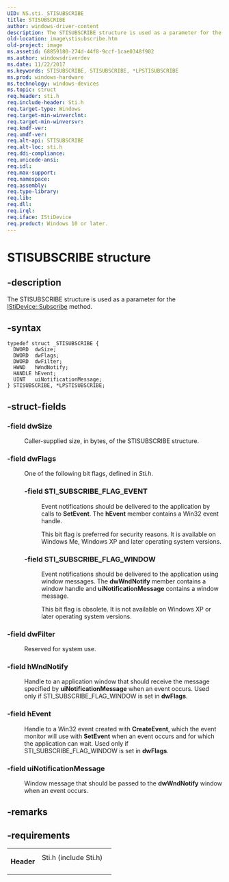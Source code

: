 ```yaml
---
UID: NS.sti._STISUBSCRIBE
title: STISUBSCRIBE
author: windows-driver-content
description: The STISUBSCRIBE structure is used as a parameter for the IStiDevice::Subscribe method.
old-location: image\stisubscribe.htm
old-project: image
ms.assetid: 68859180-274d-44f8-9ccf-1cae0348f902
ms.author: windowsdriverdev
ms.date: 11/22/2017
ms.keywords: STISUBSCRIBE, STISUBSCRIBE, *LPSTISUBSCRIBE
ms.prod: windows-hardware
ms.technology: windows-devices
ms.topic: struct
req.header: sti.h
req.include-header: Sti.h
req.target-type: Windows
req.target-min-winverclnt: 
req.target-min-winversvr: 
req.kmdf-ver: 
req.umdf-ver: 
req.alt-api: STISUBSCRIBE
req.alt-loc: sti.h
req.ddi-compliance: 
req.unicode-ansi: 
req.idl: 
req.max-support: 
req.namespace: 
req.assembly: 
req.type-library: 
req.lib: 
req.dll: 
req.irql: 
req.iface: IStiDevice
req.product: Windows 10 or later.
---
```


# STISUBSCRIBE structure



## -description
<p>The STISUBSCRIBE structure is used as a parameter for the <a href="image.istidevice_subscribe">IStiDevice::Subscribe</a> method.</p>


## -syntax

````
typedef struct _STISUBSCRIBE {
  DWORD  dwSize;
  DWORD  dwFlags;
  DWORD  dwFilter;
  HWND   hWndNotify;
  HANDLE hEvent;
  UINT   uiNotificationMessage;
} STISUBSCRIBE, *LPSTISUBSCRIBE;
````


## -struct-fields
<dl>

### -field <b>dwSize</b>

<dd>
<p>Caller-supplied size, in bytes, of the STISUBSCRIBE structure.</p>
</dd>

### -field <b>dwFlags</b>

<dd>
<p>One of the following bit flags, defined in <i>Sti.h</i>.</p>
<p></p>
<dl>

### -field <a id="STI_SUBSCRIBE_FLAG_EVENT"></a><a id="sti_subscribe_flag_event"></a>STI_SUBSCRIBE_FLAG_EVENT

<dd>
<p>Event notifications should be delivered to the application by calls to <b>SetEvent</b>. The <b>hEvent</b> member contains a Win32 event handle. </p>
<p>This bit flag is preferred for security reasons. It is available on Windows Me, Windows XP and later operating system versions.</p>
</dd>
</dl>
<p></p>
<dl>

### -field <a id="STI_SUBSCRIBE_FLAG_WINDOW"></a><a id="sti_subscribe_flag_window"></a>STI_SUBSCRIBE_FLAG_WINDOW

<dd>
<p>Event notifications should be delivered to the application using window messages. The <b>dwWndNotify</b> member contains a window handle and <b>uiNotificationMessage</b> contains a window message.</p>
<p>This bit flag is obsolete. It is not available on Windows XP or later operating system versions.</p>
</dd>
</dl>
</dd>

### -field <b>dwFilter</b>

<dd>
<p>Reserved for system use.</p>
</dd>

### -field <b>hWndNotify</b>

<dd>
<p>Handle to an application window that should receive the message specified by <b>uiNotificationMessage</b> when an event occurs. Used only if STI_SUBSCRIBE_FLAG_WINDOW is set in <b>dwFlags</b>.</p>
</dd>

### -field <b>hEvent</b>

<dd>
<p>Handle to a Win32 event created with <b>CreateEvent</b>, which the event monitor will use with <b>SetEvent</b> when an event occurs and for which the application can wait. Used only if STI_SUBSCRIBE_FLAG_WINDOW is set in <b>dwFlags</b>.</p>
</dd>

### -field <b>uiNotificationMessage</b>

<dd>
<p>Window message that should be passed to the <b>dwWndNotify</b> window when an event occurs.</p>
</dd>
</dl>

## -remarks


## -requirements
<table>
<tr>
<th width="30%">
<p>Header</p>
</th>
<td width="70%">
<dl>
<dt>Sti.h (include Sti.h)</dt>
</dl>
</td>
</tr>
</table>